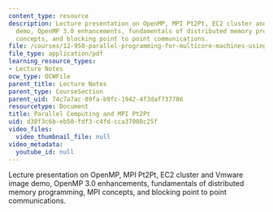 ```yaml
---
content_type: resource
description: Lecture presentation on OpenMP, MPI Pt2Pt, EC2 cluster and Vmware image
  demo, OpenMP 3.0 enhancements, fundamentals of distributed memory programming, MPI
  concepts, and blocking point to point communications.
file: /courses/12-950-parallel-programming-for-multicore-machines-using-openmp-and-mpi-january-iap-2010/d38f3c6beb50fdf3c4fdcca37008c25f_MIT12_950IAP10_Lec2.pdf
file_type: application/pdf
learning_resource_types:
- Lecture Notes
ocw_type: OCWFile
parent_title: Lecture Notes
parent_type: CourseSection
parent_uid: 74c7a7ac-89fa-b9fc-1942-4f3daf737786
resourcetype: Document
title: Parallel Computing and MPI Pt2Pt
uid: d38f3c6b-eb50-fdf3-c4fd-cca37008c25f
video_files:
  video_thumbnail_file: null
video_metadata:
  youtube_id: null
---
```

Lecture presentation on OpenMP, MPI Pt2Pt, EC2 cluster and Vmware image demo, OpenMP 3.0 enhancements, fundamentals of distributed memory programming, MPI concepts, and blocking point to point communications.